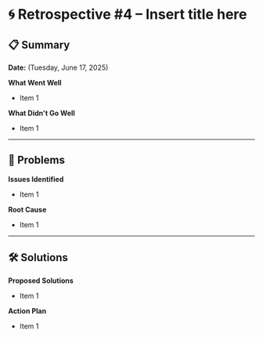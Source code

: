 # 🌀 Retrospective #4 – Insert title here

## 📋 Summary
**Date:** (Tuesday, June 17, 2025)

**What Went Well**
- Item 1

**What Didn't Go Well**
- Item 1

---

## 🧩 Problems

**Issues Identified**
- Item 1

**Root Cause**
- Item 1

---

## 🛠️ Solutions

**Proposed Solutions**
- Item 1

**Action Plan**
- Item 1